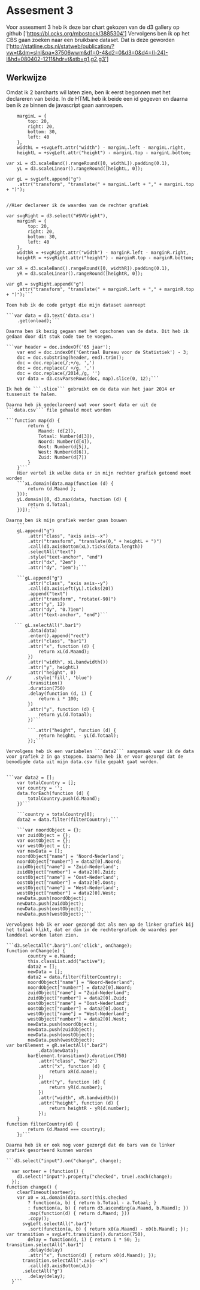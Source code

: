 # Assesment 3
Voor assesment 3 heb ik deze bar chart gekozen van de d3 gallery op github ['https://bl.ocks.org/mbostock/3885304']
Vervolgens ben ik op het CBS gaan zoeken naar een bruikbare dataset. Dat is deze geworden ['http://statline.cbs.nl/statweb/publication/?vw=t&dm=slnl&pa=37506wwm&d1=0-4&d2=0&d3=0&d4=(l-24)-l&hd=080402-1211&hdr=t&stb=g1,g2,g3']

## Werkwijze
Omdat ik 2 barcharts wil laten zien, ben ik eerst begonnen met het declareren van beide. In de HTML heb ik beide een id gegeven en daarna ben ik ze binnen de javascript gaan aanroepen.

```var svgLeft = d3.select("#SVGleft"),
    marginL = {
        top: 20,
        right: 20,
        bottom: 30,
        left: 40
    },
    widthL = +svgLeft.attr("width") - marginL.left - marginL.right,
    heightL = +svgLeft.attr("height") - marginL.top - marginL.bottom;

var xL = d3.scaleBand().rangeRound([0, widthL]).padding(0.1),
    yL = d3.scaleLinear().rangeRound([heightL, 0]);

var gL = svgLeft.append("g")
    .attr("transform", "translate(" + marginL.left + "," + marginL.top + ")");


//Hier declareer ik de waardes van de rechter grafiek

var svgRight = d3.select("#SVGright"),
    marginR = {
        top: 20,
        right: 20,
        bottom: 30,
        left: 40
    },
    widthR = +svgRight.attr("width") - marginR.left - marginR.right,
    heightR = +svgRight.attr("height") - marginR.top - marginR.bottom;

var xR = d3.scaleBand().rangeRound([0, widthR]).padding(0.1),
    yR = d3.scaleLinear().rangeRound([heightR, 0]);

var gR = svgRight.append("g")
    .attr("transform", "translate(" + marginR.left + "," + marginR.top + ")");```
    
Toen heb ik de code getypt die mijn dataset aanroept

```var data = d3.text('data.csv')
    .get(onload);```

Daarna ben ik bezig gegaan met het opschonen van de data. Dit heb ik gedaan door dit stuk code toe te voegen.

```var header = doc.indexOf('65 jaar');
    var end = doc.indexOf('Centraal Bureau voor de Statistiek') - 3;
    doc = doc.substring(header, end).trim();
    doc = doc.replace(/;+/g, ',')
    doc = doc.replace(/ +/g, ',')
    doc = doc.replace(/2014,/g, '')
    var data = d3.csvParseRows(doc, map).slice(0, 12);```
    
Ik heb de ```.slice``` gebruikt om de data van het jaar 2014 er tussenuit te halen.

Daarna heb ik gedeclareerd wat voor soort data er uit de ```data.csv``` file gehaald moet worden

```function map(d) {
        return {
            Maand: (d[2]),
            Totaal: Number(d[3]),
            Noord: Number(d[4]),
            Oost: Number(d[5]),
            West: Number(d[6]),
            Zuid: Number(d[7])
        }
    }```
    Hier vertel ik welke data er in mijn rechter grafiek getoond moet worden
    ```xL.domain(data.map(function (d) {
        return (d.Maand );
    }));
    yL.domain([0, d3.max(data, function (d) {
        return d.Totaal;
    })]);```
    
Daarna ben ik mijn grafiek verder gaan bouwen
    ```
    gL.append("g")
        .attr("class", "axis axis--x")
        .attr("transform", "translate(0," + heightL + ")")
        .call(d3.axisBottom(xL).ticks(data.length))
        .selectAll("text")
        .style("text-anchor", "end")
        .attr("dx", "2em")
        .attr("dy", "1em");```

    ```gL.append("g")
        .attr("class", "axis axis--y")
        .call(d3.axisLeft(yL).ticks(20))
        .append("text")
        .attr("transform", "rotate(-90)")
        .attr("y", 12)
        .attr("dy", "0.71em")
        .attr("text-anchor", "end")```

   ``` gL.selectAll(".bar1")
        .data(data)
        .enter().append("rect")
        .attr("class", "bar1")
        .attr("x", function (d) {
            return xL(d.Maand);
        })
        .attr("width", xL.bandwidth())
        .attr("y", heightL)
        .attr("height", 0)
//        .style('fill', 'blue')
        .transition()
        .duration(750)
        .delay(function (d, i) {
            return i * 100;
        })
        .attr("y", function (d) {
            return yL(d.Totaal);
        })```

        ```.attr("height", function (d) {
            return heightL - yL(d.Totaal);
        });```

Vervolgens heb ik een variabelen ```data2``` aangemaak waar ik de data voor grafiek 2 in ga stoppen. Daarna heb ik er voor gezorgd dat de benodigde data uit mijn data.csv file gepakt gaat worden.


```var data2 = [];
    var totalCountry = [];
    var country = '';
    data.forEach(function (d) {
        totalCountry.push(d.Maand);
    })```

    ```country = totalCountry[0];
    data2 = data.filter(filterCountry);```
    
    ```var noordObject = {};
    var zuidObject = {};
    var oostObject = {};
    var westObject = {};
    var newData = [];
    noordObject["name"] = 'Noord-Nederland';
    noordObject["number"] = data2[0].Noord;
    zuidObject["name"] = 'Zuid-Nederland';
    zuidObject["number"] = data2[0].Zuid;
    oostObject["name"] = 'Oost-Nederland';
    oostObject["number"] = data2[0].Oost;
    westObject["name"] = 'West-Nederland';
    westObject["number"] = data2[0].West;
    newData.push(noordObject);
    newData.push(zuidObject);
    newData.push(oostObject);
    newData.push(westObject);```
    
Vervolgens heb ik er voor gezorgd dat als men op de linker grafiek bij het totaal klikt, dat er dan in de rechtergrafiek de waardes per landdeel worden laten zien.

```d3.selectAll(".bar1").on('click', onChange);
function onChange(e) {
        country = e.Maand;
        this.classList.add("active");
        data2 = [];
        newData = [];
        data2 = data.filter(filterCountry);
        noordObject["name"] = "Noord-Nederland";
        noordObject["number"] = data2[0].Noord;
        zuidObject["name"] = "Zuid-Nederland";
        zuidObject["number"] = data2[0].Zuid;
        oostObject["name"] = "Oost-Nederland";
        oostObject["number"] = data2[0].Oost;
        westObject["name"] = "West-Nederland";
        westObject["number"] = data2[0].West;
        newData.push(noordObject);
        newData.push(zuidObject);
        newData.push(oostObject);
        newData.push(westObject);
var barElement = gR.selectAll(".bar2")
            .data(newData);
        barElement.transition().duration(750)
            .attr("class", "bar2")
            .attr("x", function (d) {
                return xR(d.name);
            })
            .attr("y", function (d) {
                return yR(d.number);
            })
            .attr("width", xR.bandwidth())
            .attr("height", function (d) {
                return heightR - yR(d.number);
            });
    }
function filterCountry(d) {
        return (d.Maand === country);
    };```
    
Daarna heb ik er ook nog voor gezorgd dat de bars van de linker grafiek gesorteerd kunnen worden

```d3.select("input").on("change", change);

  var sorteer = (function() {
    d3.select("input").property("checked", true).each(change);
  });
function change() {
    clearTimeout(sorteer);
    var x0 = xL.domain(data.sort(this.checked
        ? function(a, b) { return b.Totaal - a.Totaal; }
        : function(a, b) { return d3.ascending(a.Maand, b.Maand); })
        .map(function(d) { return d.Maand; }))
        .copy();
      svgLeft.selectAll(".bar1")
        .sort(function(a, b) { return x0(a.Maand) - x0(b.Maand); });
var transition = svgLeft.transition().duration(750),
        delay = function(d, i) { return i * 50; };
transition.selectAll(".bar1")
        .delay(delay)
        .attr("x", function(d) { return x0(d.Maand); });
      transition.selectAll(".axis--x")
        .call(d3.axisBottom(xL))
      .selectAll("g")
        .delay(delay);
  }```
    
    
